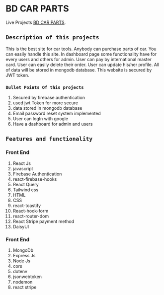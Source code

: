 # BD CAR PARTS

Live Projects [BD CAR PARTS](https://bd-car-parts.web.app/).

## `Description of this projects`
   This is the best site for car tools. Anybody can purchase parts of car. You can easily handle this site. In dashboard page some functionality have for every users and others for admin. User can pay by international master card. User can easily delete their order. User can update his/her profile. All of data will be stored in mongodb database. This website is secured by JWT token.


### `Bullet Points Of this projects`

1. Secured by firebase authentication
2. used jwt Token for more secure
3. data stored in mongodb database
4. Email password reset system implemented
5. User can logIn with google
6. Have a dashboard for admin and users


## `Features and functionality`

### Front End
1. React Js
2. javascript
3. Firebase Authentication
4. react-firebase-hooks
5. React Query
6. Tailwind css
7. HTML
8. CSS
9. react-toastify
10. React-hook-form
11. react-router-dom
12. React Stripe payment method
13. DaisyUI

### Front End
1. MongoDb
2. Express Js
3. Node Js
4. cors
5. dotenv
6. jsonwebtoken
7. nodemon
8. react stripe

